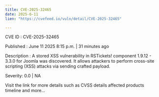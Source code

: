 ```yaml
---
title: CVE-2025-32465
date: 2025-6-11
lien: "https://cvefeed.io/vuln/detail/CVE-2025-32465"

---
```


CVE ID : CVE-2025-32465

Published :  June 11
2025
8:15 p.m. | 31 minutes ago

Description : A stored XSS vulnerability in RSTickets! component 1.9.12 - 3.3.0 for Joomla was discovered. It allows attackers to perform cross-site scripting (XSS) attacks via sending crafted payload.

Severity: 0.0 | NA

Visit the link for more details
such as CVSS details
affected products
timeline
and more...
